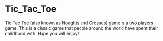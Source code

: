 # Tic_Tac_Toe

Tic Tac Toe (also known as Noughts and Crosses) game is a two players game. 
This is a classic game that people around the world have spent their childhood with. 
Hope you will enjoy!
